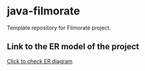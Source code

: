 # java-filmorate
Template repository for Filmorate project.

## Link to the ER model of the project
[Click to check ER diagram](https://github.com/efabritz-wd/java-filmorate/blob/main/erfilmorate.png)
